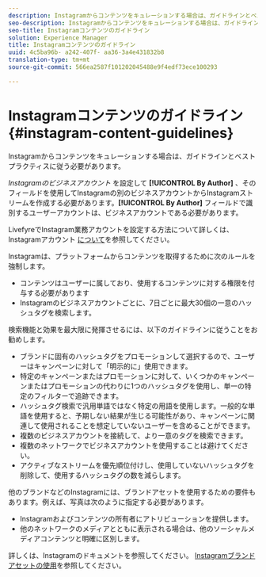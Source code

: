 ```yaml
---
description: Instagramからコンテンツをキュレーションする場合は、ガイドラインとベストプラクティスに従う必要があります。
seo-description: Instagramからコンテンツをキュレーションする場合は、ガイドラインとベストプラクティスに従う必要があります。
seo-title: Instagramコンテンツのガイドライン
solution: Experience Manager
title: Instagramコンテンツのガイドライン
uuid: 4c5ba96b- a242-407f- aa36-3a4e431832b8
translation-type: tm+mt
source-git-commit: 566ea2587f101202045488e9f4edf73ece100293

---
```



# Instagramコンテンツのガイドライン{#instagram-content-guidelines}

Instagramからコンテンツをキュレーションする場合は、ガイドラインとベストプラクティスに従う必要があります。

*Instagramのビジネスアカウント* を設定して **[!UICONTROL By Author]** 、そのフィールドを使用してInstagramの別のビジネスアカウントからInstagramストリームを作成する必要があります。**[!UICONTROL By Author]** フィールドで識別するユーザーアカウントは、ビジネスアカウントである必要があります。

LivefyreでInstagram業務アカウントを設定する方法について詳しくは、Instagramアカウント [について](../c-users-creating-accounts-with-studio-access/t-configure-social-accout-instagram/c-about-instagram-accounts.md#c_about_instagram_accounts)を参照してください。

Instagramは、プラットフォームからコンテンツを取得するために次のルールを強制します。

* コンテンツはユーザーに属しており、使用するコンテンツに対する権限を付与する必要があります
* Instagramのビジネスアカウントごとに、7日ごとに最大30個の一意のハッシュタグを検索します。

検索機能と効果を最大限に発揮させるには、以下のガイドラインに従うことをお勧めします。

* ブランドに固有のハッシュタグをプロモーションして選択するので、ユーザーはキャンペーンに対して「明示的に」使用できます。
* 特定のキャンペーンまたはプロモーションに対して、いくつかのキャンペーンまたはプロモーションの代わりに1つのハッシュタグを使用し、単一の特定のフィルターで追跡できます。
* ハッシュタグ検索で汎用単語ではなく特定の用語を使用します。一般的な単語を使用すると、予期しない結果が生じる可能性があり、キャンペーンに関連して使用されることを想定していないユーザーを含めることができます。
* 複数のビジネスアカウントを接続して、より一意のタグを検索できます。
* 複数のネットワークでビジネスアカウントを使用することは避けてください。
* アクティブなストリームを優先順位付けし、使用していないハッシュタグを削除して、使用するハッシュタグの数を減らします。

他のブランドなどのInstagramには、ブランドアセットを使用するための要件もあります。例えば、写真は次のように指定する必要があります。

* Instagramおよびコンテンツの所有者にアトリビューションを提供します。
* 他のネットワークのメディアとともに表示される場合は、他のソーシャルメディアコンテンツと明確に区別します。

詳しくは、Instagramのドキュメントを参照してください。 [Instagramブランドアセットの使用](https://help.instagram.com/304689166306603)を参照してください。
